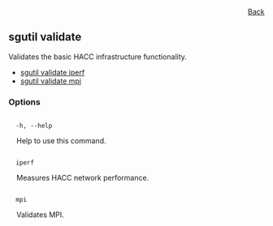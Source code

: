 <div id="readme" class="Box-body readme blob js-code-block-container">
<article class="markdown-body entry-content p-3 p-md-6" itemprop="text">
<p align="right">
<a href="https://github.com/fpgasystems/hacc/blob/main/CLI/README.md#cli">Back</a>
</p>

## sgutil validate
Validates the basic HACC infrastructure functionality.

* [sgutil validate iperf](./sgutil-validate-iperf.md)
* [sgutil validate mpi](./sgutil-validate-mpi.md)

### Options
<code>
  -h, --help
</code>
<p>
  &nbsp; &nbsp; Help to use this command.
</p>

<code>
  iperf
</code>
<p>
  &nbsp; &nbsp; Measures HACC network performance.
</p>

<code>
  mpi
</code>
<p>
  &nbsp; &nbsp; Validates MPI.
</p>
